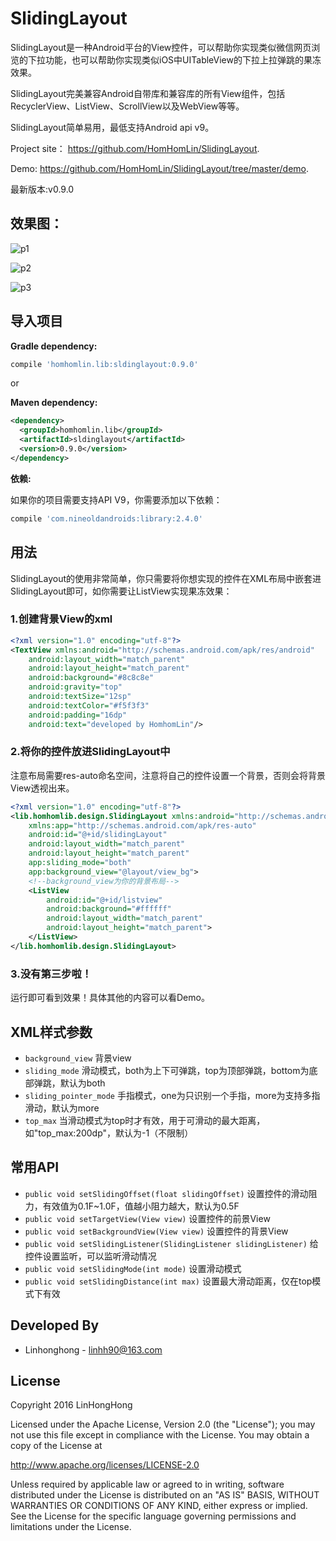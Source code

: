 # SlidingLayout

SlidingLayout是一种Android平台的View控件，可以帮助你实现类似微信网页浏览的下拉功能，也可以帮助你实现类似iOS中UITableView的下拉上拉弹跳的果冻效果。

SlidingLayout完美兼容Android自带库和兼容库的所有View组件，包括RecyclerView、ListView、ScrollView以及WebView等等。

SlidingLayout简单易用，最低支持Android api v9。

Project site： <https://github.com/HomHomLin/SlidingLayout>.

Demo: <https://github.com/HomHomLin/SlidingLayout/tree/master/demo>.

最新版本:v0.9.0

## 效果图：

![p1](https://raw.githubusercontent.com/HomHomLin/SlidingLayout/master/pic/demo.gif)

![p2](https://raw.githubusercontent.com/HomHomLin/SlidingLayout/master/pic/list.gif)

![p3](https://raw.githubusercontent.com/HomHomLin/SlidingLayout/master/pic/webview.gif)

## 导入项目

**Gradle dependency:**
``` groovy
compile 'homhomlin.lib:sldinglayout:0.9.0'
```

or

**Maven dependency:**
``` xml
<dependency>
  <groupId>homhomlin.lib</groupId>
  <artifactId>sldinglayout</artifactId>
  <version>0.9.0</version>
</dependency>
```

**依赖:**

如果你的项目需要支持API V9，你需要添加以下依赖：

``` groovy
compile 'com.nineoldandroids:library:2.4.0'
```

## 用法

SlidingLayout的使用非常简单，你只需要将你想实现的控件在XML布局中嵌套进SlidingLayout即可，如你需要让ListView实现果冻效果：

### 1.创建背景View的xml

``` xml
<?xml version="1.0" encoding="utf-8"?>
<TextView xmlns:android="http://schemas.android.com/apk/res/android"
    android:layout_width="match_parent"
    android:layout_height="match_parent"
    android:background="#8c8c8e"
    android:gravity="top"
    android:textSize="12sp"
    android:textColor="#f5f3f3"
    android:padding="16dp"
    android:text="developed by HomhomLin"/>
```

### 2.将你的控件放进SlidingLayout中

注意布局需要res-auto命名空间，注意将自己的控件设置一个背景，否则会将背景View透视出来。

```xml
<?xml version="1.0" encoding="utf-8"?>
<lib.homhomlib.design.SlidingLayout xmlns:android="http://schemas.android.com/apk/res/android"
    xmlns:app="http://schemas.android.com/apk/res-auto"
    android:id="@+id/slidingLayout"
    android:layout_width="match_parent"
    android:layout_height="match_parent"
    app:sliding_mode="both"
    app:background_view="@layout/view_bg">
    <!--background_view为你的背景布局-->
    <ListView
        android:id="@+id/listview"
        android:background="#ffffff"
        android:layout_width="match_parent"
        android:layout_height="match_parent">
    </ListView>
</lib.homhomlib.design.SlidingLayout>
```

### 3.没有第三步啦！

运行即可看到效果！具体其他的内容可以看Demo。

## XML样式参数

 * `background_view` 背景view
 * `sliding_mode` 滑动模式，both为上下可弹跳，top为顶部弹跳，bottom为底部弹跳，默认为both
 * `sliding_pointer_mode` 手指模式，one为只识别一个手指，more为支持多指滑动，默认为more
 * `top_max` 当滑动模式为top时才有效，用于可滑动的最大距离，如"top_max:200dp"，默认为-1（不限制）

## 常用API

 * `public void setSlidingOffset(float slidingOffset)` 设置控件的滑动阻力，有效值为0.1F~1.0F，值越小阻力越大，默认为0.5F
 * `public void setTargetView(View view)` 设置控件的前景View
 * `public void setBackgroundView(View view)` 设置控件的背景View
 * `public void setSlidingListener(SlidingListener slidingListener)` 给控件设置监听，可以监听滑动情况
 * `public void setSlidingMode(int mode)` 设置滑动模式
 * `public void setSlidingDistance(int max)` 设置最大滑动距离，仅在top模式下有效

## Developed By

 * Linhonghong - <linhh90@163.com>

## License
Copyright 2016 LinHongHong

Licensed under the Apache License, Version 2.0 (the "License");
you may not use this file except in compliance with the License.
You may obtain a copy of the License at

   http://www.apache.org/licenses/LICENSE-2.0

Unless required by applicable law or agreed to in writing, software
distributed under the License is distributed on an "AS IS" BASIS,
WITHOUT WARRANTIES OR CONDITIONS OF ANY KIND, either express or implied.
See the License for the specific language governing permissions and
limitations under the License.